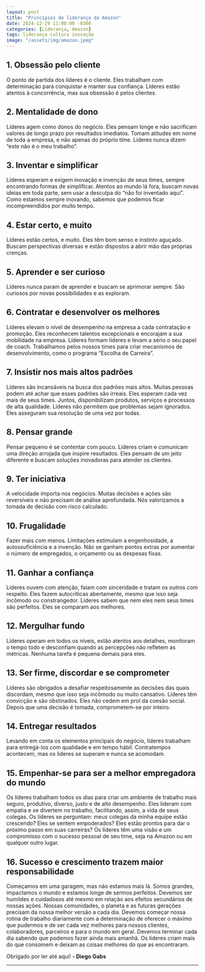 ```yaml
---
layout: post
title: "Princípios de liderança da Amazon"
date: 2024-12-29 11:00:00 -0300
categories: [Liderança, Amazon]
tags: liderança cultura inovação
image: "/assets/img/amazon.jpeg"
---
```


## 1. Obsessão pelo cliente
O ponto de partida dos líderes é o cliente. Eles trabalham com determinação para conquistar e manter sua confiança. Líderes estão atentos à concorrência, mas sua obsessão é pelos clientes.

## 2. Mentalidade de dono
Líderes agem como donos do negócio. Eles pensam longe e não sacrificam valores de longo prazo por resultados imediatos. Tomam atitudes em nome de toda a empresa, e não apenas do próprio time. Líderes nunca dizem “este não é o meu trabalho”.

## 3. Inventar e simplificar
Líderes esperam e exigem inovação e invenção de seus times, sempre encontrando formas de simplificar. Atentos ao mundo lá fora, buscam novas ideias em toda parte, sem usar a desculpa do “não foi inventado aqui”. Como estamos sempre inovando, sabemos que podemos ficar incompreendidos por muito tempo.

## 4. Estar certo, e muito
Líderes estão certos, e muito. Eles têm bom senso e instinto aguçado. Buscam perspectivas diversas e estão dispostos a abrir mão das próprias crenças.

## 5. Aprender e ser curioso
Líderes nunca param de aprender e buscam se aprimorar sempre. São curiosos por novas possibilidades e as exploram.

## 6. Contratar e desenvolver os melhores
Líderes elevam o nível de desempenho na empresa a cada contratação e promoção. Eles reconhecem talentos excepcionais e encorajam a sua mobilidade na empresa. Líderes formam líderes e levam a sério o seu papel de coach. Trabalhamos pelos nossos times para criar mecanismos de desenvolvimento, como o programa “Escolha de Carreira”.

## 7. Insistir nos mais altos padrões
Líderes são incansáveis na busca dos padrões mais altos. Muitas pessoas podem até achar que esses padrões são irreais. Eles esperam cada vez mais de seus times. Juntos, disponibilizam produtos, serviços e processos de alta qualidade. Líderes não permitem que problemas sejam ignorados. Eles asseguram sua resolução de uma vez por todas.

## 8. Pensar grande
Pensar pequeno é se contentar com pouco. Líderes criam e comunicam uma direção arrojada que inspire resultados. Eles pensam de um jeito diferente e buscam soluções inovadoras para atender os clientes.

## 9. Ter iniciativa
A velocidade importa nos negócios. Muitas decisões e ações são reversíveis e não precisam de análise aprofundada. Nós valorizamos a tomada de decisão com risco calculado.

## 10. Frugalidade
Fazer mais com menos. Limitações estimulam a engenhosidade, a autossuficiência e a invenção. Não se ganham pontos extras por aumentar o número de empregados, o orçamento ou as despesas fixas.

## 11. Ganhar a confiança
Líderes ouvem com atenção, falam com sinceridade e tratam os outros com respeito. Eles fazem autocríticas abertamente, mesmo que isso seja incômodo ou constrangedor. Líderes sabem que nem eles nem seus times são perfeitos. Eles se comparam aos melhores.

## 12. Mergulhar fundo
Líderes operam em todos os níveis, estão atentos aos detalhes, monitoram o tempo todo e desconfiam quando as percepções não refletem as métricas. Nenhuma tarefa é pequena demais para eles.

## 13. Ser firme, discordar e se comprometer
Líderes são obrigados a desafiar respeitosamente as decisões das quais discordam, mesmo que isso seja incômodo ou muito cansativo. Líderes têm convicção e são obstinados. Eles não cedem em prol da coesão social. Depois que uma decisão é tomada, comprometem-se por inteiro.

## 14. Entregar resultados
Levando em conta os elementos principais do negócio, líderes trabalham para entregá-los com qualidade e em tempo hábil. Contratempos acontecem, mas os líderes se superam e nunca se acomodam.

## 15. Empenhar-se para ser a melhor empregadora do mundo
Os líderes trabalham todos os dias para criar um ambiente de trabalho mais seguro, produtivo, diverso, justo e de alto desempenho. Eles lideram com empatia e se divertem no trabalho, facilitando, assim, a vida de seus colegas. Os líderes se perguntam: meus colegas da minha equipe estão crescendo? Eles se sentem empoderados? Eles estão prontos para dar o próximo passo em suas carreiras? Os líderes têm uma visão e um compromisso com o sucesso pessoal de seu time, seja na Amazon ou em qualquer outro lugar.

## 16. Sucesso e crescimento trazem maior responsabilidade
Começamos em uma garagem, mas não estamos mais lá. Somos grandes, impactamos o mundo e estamos longe de sermos perfeitos. Devemos ser humildes e cuidadosos até mesmo em relação aos efeitos secundários de nossas ações. Nossas comunidades, o planeta e as futuras gerações precisam da nossa melhor versão a cada dia. Devemos começar nossa rotina de trabalho diariamente com a determinação de oferecer o máximo que pudermos e de ser cada vez melhores para nossos clientes, colaboradores, parceiros e para o mundo em geral. Devemos terminar cada dia sabendo que podemos fazer ainda mais amanhã. Os líderes criam mais do que consomem e deixam as coisas melhores do que as encontraram.

Obrigado por ler até aqui! **- Diego Gabs**

---
